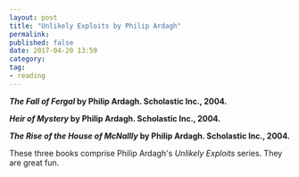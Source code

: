 ```yaml
---
layout: post
title: "Unlikely Exploits by Philip Ardagh"
permalink: 
published: false
date: 2017-04-20 13:59
category: 
tag: 
- reading
---
```


***The Fall of Fergal* by Philip Ardagh. Scholastic Inc., 2004.**

***Heir of Mystery* by Philip Ardagh. Scholastic Inc., 2004.**

***The Rise of the House of McNallly* by Philip Ardagh. Scholastic Inc., 2004.**

These three books comprise Philip Ardagh's *Unlikely Exploits* series. They are great fun.


